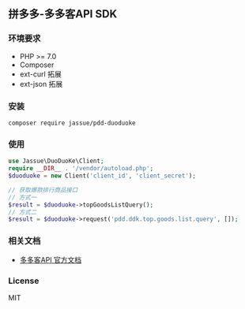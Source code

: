 ## 拼多多-多多客API SDK

### 环境要求

- PHP >= 7.0
- Composer
- ext-curl 拓展
- ext-json 拓展

### 安装

```
composer require jassue/pdd-duoduoke
```

### 使用

```php
use Jassue\DuoDuoKe\Client;
require __DIR__ . '/vendor/autoload.php';
$duoduoke = new Client('client_id', 'client_secret');

// 获取爆款排行商品接口
// 方式一
$result = $duoduoke->topGoodsListQuery(); 
// 方式二
$result = $duoduoke->request('pdd.ddk.top.goods.list.query', []);
```

### 相关文档
- [多多客API 官方文档](https://open.pinduoduo.com/application/document/api?id=pdd.ddk.cms.prom.url.generate)

### License
MIT

